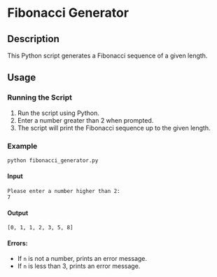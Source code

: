 # Fibonacci Generator

## Description
This Python script generates a Fibonacci sequence of a given length.

## Usage

### Running the Script
1. Run the script using Python.
2. Enter a number greater than 2 when prompted.
3. The script will print the Fibonacci sequence up to the given length.

### Example
```sh
python fibonacci_generator.py
```
#### Input
```
Please enter a number higher than 2:
7
```
#### Output
```
[0, 1, 1, 2, 3, 5, 8]
```

#### Errors:
- If `n` is not a number, prints an error message.
- If `n` is less than 3, prints an error message.
